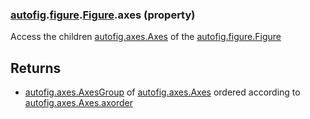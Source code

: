 ### [autofig](autofig.md).[figure](autofig.figure.md).[Figure](autofig.figure.Figure.md).axes (property)




Access the children [autofig.axes.Axes](autofig.axes.Axes.md) of the [autofig.figure.Figure](autofig.figure.Figure.md)

Returns
---------
* [autofig.axes.AxesGroup](autofig.axes.AxesGroup.md) of [autofig.axes.Axes](autofig.axes.Axes.md) ordered according to
    [autofig.axes.Axes.axorder](autofig.axes.Axes.axorder.md)

